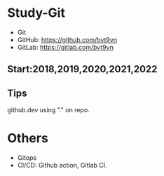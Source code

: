 # Study-Git

- Git
- GitHub: https://github.com/bvt9vn
- GitLab: https://gitlab.com/bvt9vn

## Start:2018,2019,2020,2021,2022

## Tips
github.dev using "." on repo.

# Others

- Gitops
- CI/CD: Github action, Gitlab CI.